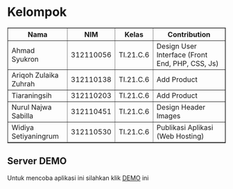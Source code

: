 # Kelompok
<body>
    <table border="1">
        <tr>
            <th>Nama</th>
            <th>NIM</th>
            <th>Kelas</th>
            <th>Contribution</th>
        </tr>
        <tr>
            <td>Ahmad Syukron</td>
            <td>312110056</td>
            <td>TI.21.C.6</td>
            <td>Design User Interface (Front End, PHP, CSS, Js)</td>
        </tr>
        <tr>
            <td>Ariqoh Zulaika Zuhrah</td>
            <td>312110138</td>
            <td>TI.21.C.6</td>
            <td>Add Product</td>
        </tr>
        <tr>
            <td>Tiaraningsih</td>
            <td>312110203</td>
            <td>TI.21.C.6</td>
            <td>Add Product</td>
        </tr>
        <tr>
            <td>Nurul Najwa Sabilla</td>
            <td>312110451</td>
            <td>TI.21.C.6</td>
            <td>Design Header Images</td>
        </tr>
        <tr>
            <td>Widiya Setiyaningrum</td>
            <td>312110530</td>
            <td>TI.21.C.6</td>
            <td>Publikasi Aplikasi (Web Hosting)</td>
        </tr>
        <tr>
        </tr>
    </table>
</body>
 



##  Server DEMO
Untuk mencoba aplikasi ini silahkan klik [DEMO](https://dinkadealer.site/) ini<p>
